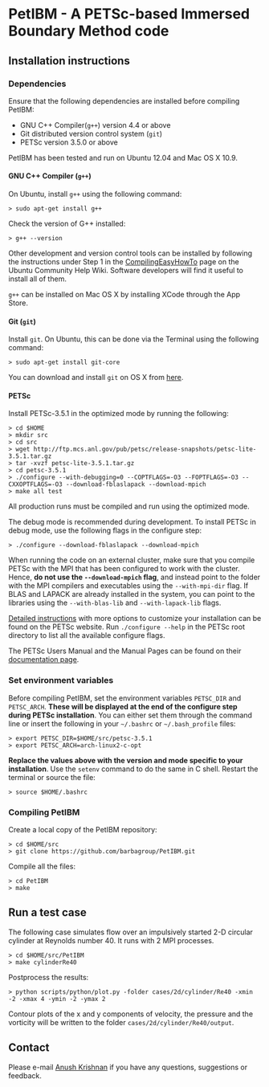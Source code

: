 PetIBM - A PETSc-based Immersed Boundary Method code
====================================================

Installation instructions
-------------------------

### Dependencies

Ensure that the following dependencies are installed before compiling PetIBM:

* GNU C++ Compiler(`g++`) version 4.4 or above
* Git distributed version control system (`git`)
* PETSc version 3.5.0 or above

PetIBM has been tested and run on Ubuntu 12.04 and Mac OS X 10.9.

#### GNU C++ Compiler (`g++`)

On Ubuntu, install `g++` using the following command:

    > sudo apt-get install g++

Check the version of G++ installed:

    > g++ --version

Other development and version control tools can be installed by following the instructions under Step 1 in the 
[CompilingEasyHowTo](https://help.ubuntu.com/community/CompilingEasyHowTo) page on the Ubuntu Community Help Wiki. 
Software developers will find it useful to install all of them.

`g++` can be installed on Mac OS X by installing XCode through the App Store.

#### Git (`git`)

Install `git`. On Ubuntu, this can be done via the Terminal using the following command:

    > sudo apt-get install git-core

You can download and install `git` on OS X from [here](http://git-scm.com/download/mac).

#### PETSc

Install PETSc-3.5.1 in the optimized mode by running the following:

    > cd $HOME
    > mkdir src
    > cd src
    > wget http://ftp.mcs.anl.gov/pub/petsc/release-snapshots/petsc-lite-3.5.1.tar.gz
    > tar -xvzf petsc-lite-3.5.1.tar.gz
    > cd petsc-3.5.1
    > ./configure --with-debugging=0 --COPTFLAGS=-O3 --FOPTFLAGS=-O3 --CXXOPTFLAGS=-O3 --download-fblaslapack --download-mpich
    > make all test

All production runs must be compiled and run using the optimized mode.

The debug mode is recommended during development. To install PETSc in debug mode, use the following flags in the 
configure step:

    > ./configure --download-fblaslapack --download-mpich

When running the code on an external cluster, make sure that you compile PETSc with the MPI that has been configured to 
work with the cluster. Hence, **do not use the `--download-mpich` flag**, and instead point to the folder with the MPI 
compilers and executables using the `--with-mpi-dir` flag. If BLAS and LAPACK are already installed in the system, you 
can point to the libraries using the `--with-blas-lib` and `--with-lapack-lib` flags.

[Detailed instructions](http://www.mcs.anl.gov/petsc/documentation/installation.html) with more options to customize 
your installation can be found on the PETSc website. Run `./configure --help` in the PETSc root directory to list all 
the available configure flags.

The PETSc Users Manual and the Manual Pages can be found on their 
[documentation page](http://www.mcs.anl.gov/petsc/documentation/index.html).

### Set environment variables

Before compiling PetIBM, set the environment variables `PETSC_DIR` and `PETSC_ARCH`. **These will be displayed at the 
end of the configure step during PETSc installation**. You can either set them through the command line or insert the 
following in your `~/.bashrc` or `~/.bash_profile` files:

    > export PETSC_DIR=$HOME/src/petsc-3.5.1
    > export PETSC_ARCH=arch-linux2-c-opt

**Replace the values above with the version and mode specific to your installation**. Use the `setenv` command to do 
the same in C shell. Restart the terminal or source the file:

    > source $HOME/.bashrc


### Compiling PetIBM

Create a local copy of the PetIBM repository:

    > cd $HOME/src
    > git clone https://github.com/barbagroup/PetIBM.git

Compile all the files:
    
    > cd PetIBM
    > make

Run a test case
---------------

The following case simulates flow over an impulsively started 2-D circular cylinder at Reynolds number 40. It runs with 
2 MPI processes.

    > cd $HOME/src/PetIBM    
    > make cylinderRe40

Postprocess the results:

    > python scripts/python/plot.py -folder cases/2d/cylinder/Re40 -xmin -2 -xmax 4 -ymin -2 -ymax 2

Contour plots of the x and y components of velocity, the pressure and the vorticity will be written to the folder 
`cases/2d/cylinder/Re40/output`.

Contact
-------

Please e-mail [Anush Krishnan](mailto:k.anush@gmail.com) if you have any questions, suggestions or feedback.